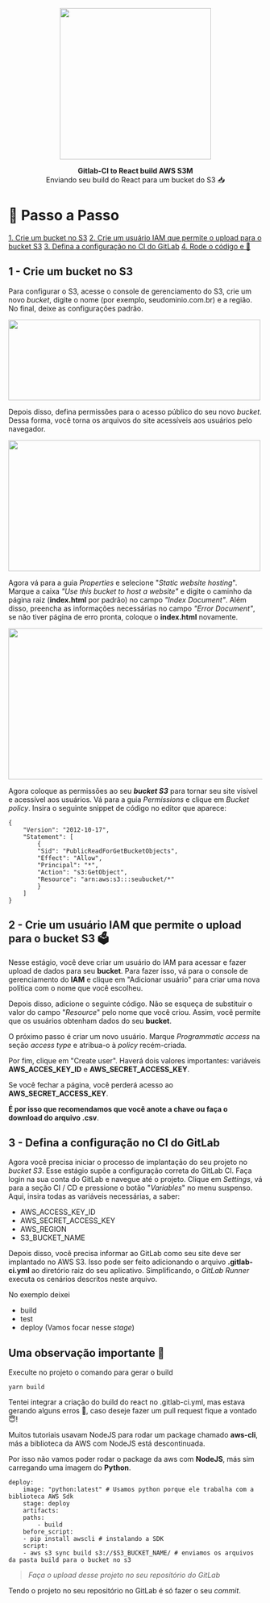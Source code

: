 <p  align="center">
<img  src="https://user-images.githubusercontent.com/729786/83407080-5d385580-a3e6-11ea-8abe-2c7ff847e050.png"  width="300">
</p>
<p  align="center">
<strong>Gitlab-CI to React build AWS S3M</strong> <br />
Enviando seu build do React para um bucket do S3 📥
</p>  

# 👣 Passo a Passo

<a  href="#1---crie-um-bucket-no-s3">1. Crie um bucket no S3</a>
<a  href="#2---crie-um-usuário-iam-que-permite-o-upload-para-o-bucket-s3-">2. Crie um usuário IAM que permite o upload para o bucket S3</a>
<a  href="#3---defina-a-configuração-no-ci-do-gitlab">3. Defina a configuração no CI do GitLab</a>
<a  href="#uma-observação-importante-">4. Rode o código e &#128591;</a>

## 1 - Crie um bucket no S3

Para configurar o S3, acesse o console de gerenciamento do S3, crie um novo *bucket*, digite o nome (por exemplo, seudominio.com.br) e a região. No final, deixe as configurações padrão.

<img  src="https://user-images.githubusercontent.com/729786/81438285-e390ad00-9142-11ea-83fe-2e39472335b8.png"  width="500"  height="160">

Depois disso, defina permissões para o acesso público do seu novo *bucket*. Dessa forma, você torna os arquivos do site acessíveis aos usuários pelo navegador.

<img  src="https://user-images.githubusercontent.com/729786/81438333-fc995e00-9142-11ea-8c8c-771d0d7d0011.jpg"  width="500"  height="260">

Agora vá para a guia *Properties* e selecione "*Static website hosting*". Marque a caixa *"Use this bucket to host a website"* e digite o caminho da página raiz (**index.html** por padrão) no campo *"Index Document"*. Além disso, preencha as informações necessárias no campo *"Error Document"*, se não tiver página de erro pronta, coloque o **index.html** novamente.

<img  src="https://user-images.githubusercontent.com/729786/81438393-1470e200-9143-11ea-999f-522dd5470c60.png"  width="550"  height="300">  

Agora coloque as permissões ao seu ***bucket S3*** para tornar seu site visível e acessível aos usuários. Vá para a guia *Permissions* e clique em *Bucket policy*. Insira o seguinte snippet de código no editor que aparece:

```
{
	"Version": "2012-10-17",
	"Statement": [
		{
		"Sid": "PublicReadForGetBucketObjects",
		"Effect": "Allow",
		"Principal": "*",
		"Action": "s3:GetObject",
		"Resource": "arn:aws:s3:::seubucket/*"
		}
	]
}
```

## 2 - Crie um usuário IAM que permite o upload para o bucket S3 🗳

  
Nesse estágio, você deve criar um usuário do IAM para acessar e fazer upload de dados para seu **bucket**. Para fazer isso, vá para o console de gerenciamento do **IAM** e clique em "Adicionar usuário" para criar uma nova política com o nome que você escolheu.

Depois disso, adicione o seguinte código. Não se esqueça de substituir o valor do campo "*Resource*" pelo nome que você criou. Assim, você permite que os usuários obtenham dados do seu **bucket**. 

O próximo passo é criar um novo usuário. Marque *Programmatic access* na seção *access type* e atribua-o à *policy* recém-criada.

Por fim, clique em "Create user". Haverá dois valores importantes: variáveis **AWS_ACCES_KEY_ID** e **AWS_SECRET_ACCESS_KEY**.

Se você fechar a página, você perderá acesso ao **AWS_SECRET_ACCESS_KEY**.

**É por isso que recomendamos que você anote a chave ou faça o download do arquivo .csv**.

## 3 - Defina a configuração no CI do GitLab

Agora você precisa iniciar o processo de implantação do seu projeto no *bucket S3*. Esse estágio supõe a configuração correta do GitLab CI. Faça login na sua conta do GitLab e navegue até o projeto. Clique em *Settings*, vá para a seção CI / CD e pressione o botão "*Variables*" no menu suspenso. Aqui, insira todas as variáveis necessárias, a saber:

- AWS_ACCESS_KEY_ID
- AWS_SECRET_ACCESS_KEY
- AWS_REGION
- S3_BUCKET_NAME

Depois disso, você precisa informar ao GitLab como seu site deve ser implantado no AWS S3. Isso pode ser feito adicionando o arquivo **.gitlab-ci.yml** ao diretório raiz do seu aplicativo. Simplificando, o *GitLab Runner* executa os cenários descritos neste arquivo.

No exemplo deixei

- build
- test
- deploy (Vamos focar nesse *stage*)
 

## Uma observação importante &#128588;

Execulte no projeto o comando para gerar o build

```yarn build ```

Tentei integrar a criação do build do react no .gitlab-ci.yml, mas estava gerando alguns erros 🐛, caso deseje fazer um pull request fique a vontado 😇!

Muitos tutoriais usavam NodeJS para rodar um package chamado **aws-cli**, más a biblioteca da AWS com NodeJS está descontinuada.

Por isso não vamos poder rodar o package da aws com **NodeJS**, más sim carregando uma imagem do **Python**.

```
deploy:
	image: "python:latest" # Usamos python porque ele trabalha com a biblioteca AWS Sdk
	stage: deploy
	artifacts:
	paths:
		- build
	before_script:
	- pip install awscli # instalando a SDK
	script:
	- aws s3 sync build s3://$S3_BUCKET_NAME/ # enviamos os arquivos da pasta build para o bucket no s3

```
> *Faça o upload desse projeto no seu repositório do GitLab*

Tendo o projeto no seu repositório no GitLab é só fazer o seu *commit*.
